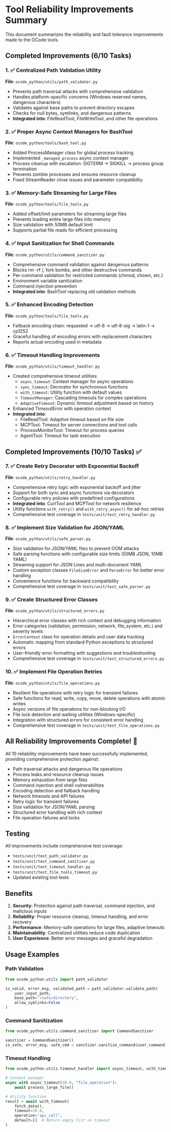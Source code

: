 # Tool Reliability Improvements Summary

This document summarizes the reliability and fault tolerance improvements made to the OCode tools.

## Completed Improvements (6/10 Tasks)

### 1. ✅ Centralized Path Validation Utility
**File**: `ocode_python/utils/path_validator.py`
- Prevents path traversal attacks with comprehensive validation
- Handles platform-specific concerns (Windows reserved names, dangerous characters)
- Validates against base paths to prevent directory escapes
- Checks for null bytes, symlinks, and dangerous patterns
- **Integrated into**: FileReadTool, FileWriteTool, and other file operations

### 2. ✅ Proper Async Context Managers for BashTool
**File**: `ocode_python/tools/bash_tool.py`
- Added ProcessManager class for global process tracking
- Implemented `_managed_process` async context manager
- Process cleanup with escalation: SIGTERM → SIGKILL → process group termination
- Prevents zombie processes and ensures resource cleanup
- Fixed StreamReader close issues and parameter compatibility

### 3. ✅ Memory-Safe Streaming for Large Files
**File**: `ocode_python/tools/file_tools.py`
- Added offset/limit parameters for streaming large files
- Prevents loading entire large files into memory
- Size validation with 50MB default limit
- Supports partial file reads for efficient processing

### 4. ✅ Input Sanitization for Shell Commands
**File**: `ocode_python/utils/command_sanitizer.py`
- Comprehensive command validation against dangerous patterns
- Blocks rm -rf /, fork bombs, and other destructive commands
- Per-command validation for restricted commands (chmod, chown, etc.)
- Environment variable sanitization
- Command injection prevention
- **Integrated into**: BashTool replacing old validation methods

### 5. ✅ Enhanced Encoding Detection
**File**: `ocode_python/tools/file_tools.py`
- Fallback encoding chain: requested → utf-8 → utf-8-sig → latin-1 → cp1252
- Graceful handling of encoding errors with replacement characters
- Reports actual encoding used in metadata

### 6. ✅ Timeout Handling Improvements
**File**: `ocode_python/utils/timeout_handler.py`
- Created comprehensive timeout utilities:
  - `async_timeout`: Context manager for async operations
  - `sync_timeout`: Decorator for synchronous functions
  - `with_timeout`: Utility function with default values
  - `TimeoutManager`: Cascading timeouts for complex operations
  - `AdaptiveTimeout`: Dynamic timeout adjustment based on history
- Enhanced TimeoutError with operation context
- **Integrated into**:
  - FileReadTool: Adaptive timeout based on file size
  - MCPTool: Timeout for server connections and tool calls
  - ProcessMonitorTool: Timeout for process queries
  - AgentTool: Timeout for task execution

## Completed Improvements (10/10 Tasks) ✅

### 7. ✅ Create Retry Decorator with Exponential Backoff
**File**: `ocode_python/utils/retry_handler.py`
- Comprehensive retry logic with exponential backoff and jitter
- Support for both sync and async functions via decorators
- Configurable retry policies with predefined configurations
- **Integrated into**: CurlTool and MCPTool for network resilience
- Utility functions `with_retry()` and `with_retry_async()` for ad-hoc retries
- Comprehensive test coverage in `tests/unit/test_retry_handler.py`

### 8. ✅ Implement Size Validation for JSON/YAML
**File**: `ocode_python/utils/safe_parser.py`
- Size validation for JSON/YAML files to prevent OOM attacks
- Safe parsing functions with configurable size limits (50MB JSON, 10MB YAML)
- Streaming support for JSON Lines and multi-document YAML
- Custom exception classes `FileSizeError` and `ParseError` for better error handling
- Convenience functions for backward compatibility
- Comprehensive test coverage in `tests/unit/test_safe_parser.py`

### 9. ✅ Create Structured Error Classes
**File**: `ocode_python/utils/structured_errors.py`
- Hierarchical error classes with rich context and debugging information
- Error categories (validation, permission, network, file_system, etc.) and severity levels
- `ErrorContext` class for operation details and user data tracking
- Automatic mapping from standard Python exceptions to structured errors
- User-friendly error formatting with suggestions and troubleshooting
- Comprehensive test coverage in `tests/unit/test_structured_errors.py`

### 10. ✅ Implement File Operation Retries
**File**: `ocode_python/utils/file_operations.py`
- Resilient file operations with retry logic for transient failures
- Safe functions for read, write, copy, move, delete operations with atomic writes
- Async versions of file operations for non-blocking I/O
- File lock detection and waiting utilities (Windows-specific)
- Integration with structured errors for consistent error handling
- Comprehensive test coverage in `tests/unit/test_file_operations.py`

## All Reliability Improvements Complete! 🎉

All 10 reliability improvements have been successfully implemented, providing comprehensive protection against:
- Path traversal attacks and dangerous file operations
- Process leaks and resource cleanup issues
- Memory exhaustion from large files
- Command injection and shell vulnerabilities
- Encoding detection and fallback handling
- Network timeouts and API failures
- Retry logic for transient failures
- Size validation for JSON/YAML parsing
- Structured error handling with rich context
- File operation failures and locks

## Testing

All improvements include comprehensive test coverage:
- `tests/unit/test_path_validator.py`
- `tests/unit/test_command_sanitizer.py`
- `tests/unit/test_timeout_handler.py`
- `tests/unit/test_file_tools_timeout.py`
- Updated existing tool tests

## Benefits

1. **Security**: Protection against path traversal, command injection, and malicious inputs
2. **Reliability**: Proper resource cleanup, timeout handling, and error recovery
3. **Performance**: Memory-safe operations for large files, adaptive timeouts
4. **Maintainability**: Centralized utilities reduce code duplication
5. **User Experience**: Better error messages and graceful degradation

## Usage Examples

### Path Validation
```python
from ocode_python.utils import path_validator

is_valid, error_msg, validated_path = path_validator.validate_path(
    user_input_path,
    base_path="/safe/directory",
    allow_symlinks=False
)
```

### Command Sanitization
```python
from ocode_python.utils.command_sanitizer import CommandSanitizer

sanitizer = CommandSanitizer()
is_safe, error_msg, safe_cmd = sanitizer.sanitize_command(user_command)
```

### Timeout Handling
```python
from ocode_python.utils.timeout_handler import async_timeout, with_timeout

# Context manager
async with async_timeout(30.0, "file_operation"):
    await process_large_file()

# Utility function
result = await with_timeout(
    fetch_data(),
    timeout=10.0,
    operation="api_call",
    default=[]  # Return empty list on timeout
)
```
